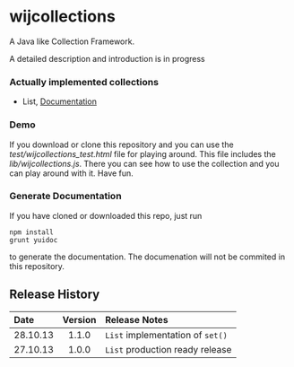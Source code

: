 # wijcollections #

A Java like Collection Framework.

A detailed description and introduction is in progress

### Actually implemented collections
* List, [Documentation](https://github.com/webinfluenza/wijcollections/wiki/List "List API Documentation")

### Demo

If you download or clone this repository and you can use the *test/wijcollections_test.html* file for playing around.
This file includes the *lib/wijcollections.js*. There you can see how to use the collection and you can
play around with it. Have fun.

### Generate Documentation
If you have cloned or downloaded this repo, just run
```
npm install
grunt yuidoc
```
to generate the documentation. The documenation will not be commited in this repository.

## Release History
Date | Version | Release Notes
:------------|:-------:|:-----
28.10.13 | 1.1.0 | ```List``` implementation of ```set()```
27.10.13 | 1.0.0 | ```List``` production ready release
